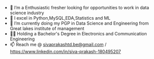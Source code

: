 - 🤵 I’m a Enthusiastic fresher looking for opportunities to work in data science industry
- 🔭 I excel in Python,MySQL,EDA,Statistics and ML
- 🌱 I’m currently doing my PGP in Data Science and Engineering from Great lakes institute of management
- 👨‍🎓 Holding a Bachelor's Degree in Electronics and Communication Engineering
- 📫 Reach me @ sivaprakashtd.be@gmail.com / https://www.linkedin.com/in/siva-prakash-180495207

<!---
sivprakashbe/sivprakashbe is a ✨ special ✨ repository because its `README.md` (this file) appears on your GitHub profile.
You can click the Preview link to take a look at your changes.
--->
